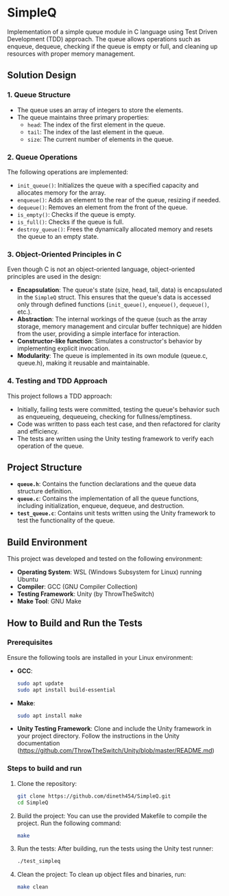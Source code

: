 # SimpleQ
Implementation of a simple queue module in C language using Test Driven Development (TDD) approach. The queue allows operations such as enqueue, dequeue, checking if the queue is empty or full, and cleaning up resources with proper memory management.

## Solution Design

### 1. **Queue Structure**
- The queue uses an array of integers to store the elements.
- The queue maintains three primary properties:
  - `head`: The index of the first element in the queue.
  - `tail`: The index of the last element in the queue.
  - `size`: The current number of elements in the queue.

### 2. **Queue Operations**
The following operations are implemented:
- `init_queue()`: Initializes the queue with a specified capacity and allocates memory for the array.
- `enqueue()`: Adds an element to the rear of the queue, resizing if needed.
- `dequeue()`: Removes an element from the front of the queue.
- `is_empty()`: Checks if the queue is empty.
- `is_full()`: Checks if the queue is full.
- `destroy_queue()`: Frees the dynamically allocated memory and resets the queue to an empty state.

### 3. **Object-Oriented Principles in C**
Even though C is not an object-oriented language, object-oriented principles are used in the design:
- **Encapsulation**: The queue's state (size, head, tail, data) is encapsulated in the `SimpleQ` struct. This ensures that the queue's data is accessed only through defined functions (`init_queue()`, `enqueue()`, `dequeue()`, etc.).
- **Abstraction**: The internal workings of the queue (such as the array storage, memory management and circular buffer technique) are hidden from the user, providing a simple interface for interaction.
- **Constructor-like function**: Simulates a constructor's behavior by implementing explicit invocation.
- **Modularity**: The queue is implemented in its own module (queue.c, queue.h), making it reusable and maintainable.

### 4. **Testing and TDD Approach**
This project follows a TDD approach:
- Initially, failing tests were committed, testing the queue's behavior such as enqueueing, dequeueing, checking for fullness/emptiness.
- Code was written to pass each test case, and then refactored for clarity and efficiency.
- The tests are written using the Unity testing framework to verify each operation of the queue.

## Project Structure

- **`queue.h`**: Contains the function declarations and the queue data structure definition.
- **`queue.c`**: Contains the implementation of all the queue functions, including initialization, enqueue, dequeue, and destruction.
- **`test_queue.c`**: Contains unit tests written using the Unity framework to test the functionality of the queue.

## Build Environment

This project was developed and tested on the following environment:
- **Operating System**: WSL (Windows Subsystem for Linux) running Ubuntu
- **Compiler**: GCC (GNU Compiler Collection)
- **Testing Framework**: Unity (by ThrowTheSwitch)
- **Make Tool**: GNU Make

## How to Build and Run the Tests

### Prerequisites
Ensure the following tools are installed in your Linux environment:
- **GCC**:
   ```bash
   sudo apt update
   sudo apt install build-essential
- **Make**:
   ```bash
   sudo apt install make
- **Unity Testing Framework**: Clone and include the Unity framework in your project directory. Follow the instructions in the Unity documentation (https://github.com/ThrowTheSwitch/Unity/blob/master/README.md)

### Steps to build and run
1. Clone the repository:
   ```bash
   git clone https://github.com/dineth454/SimpleQ.git
   cd SimpleQ
2. Build the project: You can use the provided Makefile to compile the project. Run the following command:
   ```bash
   make
3. Run the tests: After building, run the tests using the Unity test runner:
   ```bash
   ./test_simpleq
4. Clean the project: To clean up object files and binaries, run:
   ```bash
   make clean
